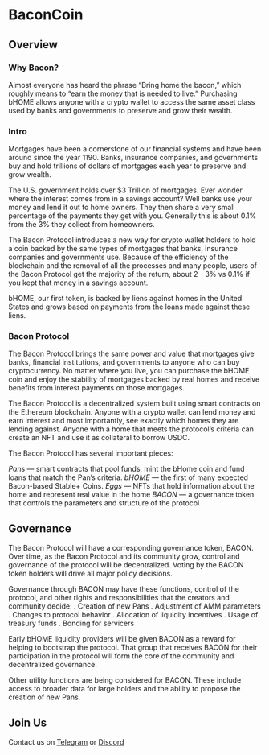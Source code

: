 # BaconCoin

## Overview
### Why Bacon?
Almost everyone has heard the phrase “Bring home the bacon,” which roughly means to “earn the money that is needed to live.” Purchasing bHOME allows anyone with a crypto wallet to access the same asset class used by banks and governments to preserve and grow their wealth.

### Intro
Mortgages have been a cornerstone of our financial systems and have been around since the year 1190. Banks, insurance companies, and governments buy and hold trillions of dollars of mortgages each year to preserve and grow wealth.

The U.S. government holds over $3 Trillion of mortgages. Ever wonder where the interest comes from in a savings account? Well banks use your money and lend it out to home owners. They then share a very small percentage of the payments they get with you. Generally this is about 0.1% from the 3% they collect from homeowners.

The Bacon Protocol introduces a new way for crypto wallet holders to hold a coin backed by the same types of mortgages that banks, insurance companies and governments use. Because of the efficiency of the blockchain and the removal of all the processes and many people, users of the Bacon Protocol get the majority of the return, about 2 - 3% vs 0.1% if you kept that money in a savings account.

bHOME, our first token, is backed by liens against homes in the United States and grows based on payments from the loans made against these liens.

### Bacon Protocol

The Bacon Protocol brings the same power and value that mortgages give banks,
financial institutions, and governments to anyone who can buy cryptocurrency. No
matter where you live, you can purchase the bHOME coin and enjoy the stability of
mortgages backed by real homes and receive benefits from interest payments on
those mortgages.

The Bacon Protocol is a decentralized system built using smart contracts on the
Ethereum blockchain. Anyone with a crypto wallet can lend money and earn interest
and most importantly, see exactly which homes they are lending against. Anyone
with a home that meets the protocol’s criteria can create an NFT and use it as
collateral to borrow USDC.

The Bacon Protocol has several important pieces:

*Pans* — smart contracts that pool funds, mint the bHome coin and fund loans
that match the Pan’s criteria.
*bHOME* — the first of many expected Bacon-based Stable+ Coins.
*Eggs* — NFTs that hold information about the home and represent real value in
the home
*BACON* — a governance token that controls the parameters and structure of the
protocol

## Governance

The Bacon Protocol will have a corresponding governance token, BACON. Over time,
as the Bacon Protocol and its community grow, control and governance of the
protocol will be decentralized. Voting by the BACON token holders will drive all
major policy decisions.

Governance through BACON may have these functions, control of the protocol, and
other rights and responsibilities that the creators and community decide:
. Creation of new Pans
. Adjustment of AMM parameters
. Changes to protocol behavior
. Allocation of liquidity incentives
. Usage of treasury funds
. Bonding for servicers

Early bHOME liquidity providers will be given BACON as a reward for helping to
bootstrap the protocol. That group that receives BACON for their participation in the
protocol will form the core of the community and decentralized governance.

Other utility functions are being considered for BACON. These include access to
broader data for large holders and the ability to propose the creation of new Pans.

## Join Us

Contact us on [Telegram](https://t.me/joinchat/sdfymEO4QbZmMWZh) or [Discord](https://discord.gg/4kaKKvb25f)

